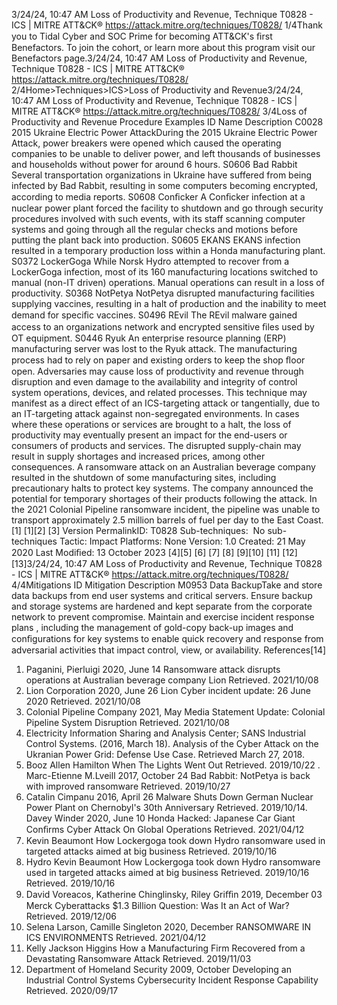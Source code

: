 3/24/24, 10:47 AM Loss of Productivity and Revenue, Technique T0828 - ICS | MITRE ATT&CK®
https://attack.mitre.org/techniques/T0828/ 1/4Thank you to Tidal Cyber and SOC Prime for becoming ATT&CK's ﬁrst Benefactors. To join the cohort, or learn more about this program visit our
Benefactors page.3/24/24, 10:47 AM Loss of Productivity and Revenue, Technique T0828 - ICS | MITRE ATT&CK®
https://attack.mitre.org/techniques/T0828/ 2/4Home>Techniques>ICS>Loss of Productivity and Revenue3/24/24, 10:47 AM Loss of Productivity and Revenue, Technique T0828 - ICS | MITRE ATT&CK®
https://attack.mitre.org/techniques/T0828/ 3/4Loss of Productivity and Revenue
Procedure Examples
ID Name Description
C0028 2015 Ukraine
Electric Power
AttackDuring the 2015 Ukraine Electric Power Attack, power breakers were opened which caused the operating
companies to be unable to deliver power, and left thousands of businesses and households without
power for around 6 hours. 
S0606 Bad Rabbit Several transportation organizations in Ukraine have suffered from being infected by Bad Rabbit,
resulting in some computers becoming encrypted, according to media reports. 
S0608 Conﬁcker A Conﬁcker infection at a nuclear power plant forced the facility to shutdown and go through security
procedures involved with such events, with its staff scanning computer systems and going through all
the regular checks and motions before putting the plant back into production. 
S0605 EKANS EKANS infection resulted in a temporary production loss within a Honda manufacturing plant. 
S0372 LockerGoga While Norsk Hydro attempted to recover from a LockerGoga infection, most of its 160 manufacturing
locations switched to manual (non-IT driven) operations. Manual operations can result in a loss of
productivity. 
S0368 NotPetya NotPetya disrupted manufacturing facilities supplying vaccines, resulting in a halt of production and
the inability to meet demand for speciﬁc vaccines. 
S0496 REvil The REvil malware gained access to an organizations network and encrypted sensitive ﬁles used by OT
equipment. 
S0446 Ryuk An enterprise resource planning (ERP) manufacturing server was lost to the Ryuk attack. The
manufacturing process had to rely on paper and existing orders to keep the shop ﬂoor open. Adversaries may cause loss of productivity and revenue through disruption and even damage to the availability and integrity of control
system operations, devices, and related processes. This technique may manifest as a direct effect of an ICS-targeting attack or tangentially,
due to an IT-targeting attack against non-segregated environments.
In cases where these operations or services are brought to a halt, the loss of productivity may eventually present an impact for the end-users
or consumers of products and services. The disrupted supply-chain may result in supply shortages and increased prices, among other
consequences.
A ransomware attack on an Australian beverage company resulted in the shutdown of some manufacturing sites, including precautionary
halts to protect key systems. The company announced the potential for temporary shortages of their products following the attack. 
In the 2021 Colonial Pipeline ransomware incident, the pipeline was unable to transport approximately 2.5 million barrels of fuel per day to
the East Coast. [1] [1][2]
[3]
Version PermalinkID: T0828
Sub-techniques:  No sub-techniques
 
Tactic: Impact
 
Platforms: None
Version: 1.0
Created: 21 May 2020
Last Modiﬁed: 13 October 2023
[4][5]
[6]
[7]
[8]
[9][10]
[11]
[12]
[13]3/24/24, 10:47 AM Loss of Productivity and Revenue, Technique T0828 - ICS | MITRE ATT&CK®
https://attack.mitre.org/techniques/T0828/ 4/4Mitigations
ID Mitigation Description
M0953 Data
BackupTake and store data backups from end user systems and critical servers. Ensure backup and storage systems are
hardened and kept separate from the corporate network to prevent compromise. Maintain and exercise incident
response plans , including the management of gold-copy back-up images and conﬁgurations for key systems
to enable quick recovery and response from adversarial activities that impact control, view, or availability.
References[14]
1. Paganini, Pierluigi 2020, June 14 Ransomware attack disrupts
operations at Australian beverage company Lion Retrieved.
2021/10/08
2. Lion Corporation 2020, June 26 Lion Cyber incident update:
26 June 2020 Retrieved. 2021/10/08
3. Colonial Pipeline Company 2021, May Media Statement
Update: Colonial Pipeline System Disruption Retrieved.
2021/10/08
4. Electricity Information Sharing and Analysis Center; SANS
Industrial Control Systems. (2016, March 18). Analysis of the
Cyber Attack on the Ukranian Power Grid: Defense Use Case.
Retrieved March 27, 2018.
5. Booz Allen Hamilton When The Lights Went Out Retrieved.
2019/10/22
 . Marc-Etienne M.Lveill 2017, October 24 Bad Rabbit: NotPetya
is back with improved ransomware Retrieved. 2019/10/27
7. Catalin Cimpanu 2016, April 26 Malware Shuts Down German
Nuclear Power Plant on Chernobyl's 30th Anniversary
Retrieved. 2019/10/14 . Davey Winder 2020, June 10 Honda Hacked: Japanese Car
Giant Conﬁrms Cyber Attack On Global Operations Retrieved.
2021/04/12
9. Kevin Beaumont How Lockergoga took down Hydro
ransomware used in targeted attacks aimed at big business
Retrieved. 2019/10/16
10. Hydro Kevin Beaumont How Lockergoga took down Hydro
ransomware used in targeted attacks aimed at big business
Retrieved. 2019/10/16 Retrieved. 2019/10/16
11. David Voreacos, Katherine Chinglinsky, Riley Griﬃn 2019,
December 03 Merck Cyberattacks $1.3 Billion Question: Was It
an Act of War? Retrieved. 2019/12/06
12. Selena Larson, Camille Singleton 2020, December
RANSOMWARE IN ICS ENVIRONMENTS Retrieved.
2021/04/12
13. Kelly Jackson Higgins How a Manufacturing Firm Recovered
from a Devastating Ransomware Attack Retrieved.
2019/11/03
14. Department of Homeland Security 2009, October Developing
an Industrial Control Systems Cybersecurity Incident
Response Capability Retrieved. 2020/09/17
